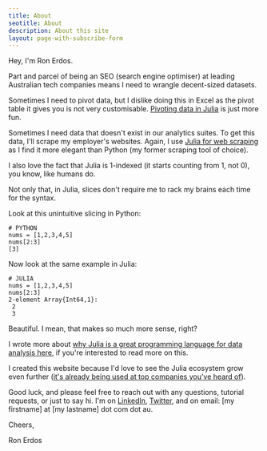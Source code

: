 ```yaml
---
title: About
seotitle: About
description: About this site
layout: page-with-subscribe-form
---
```


Hey, I'm Ron Erdos.

Part and parcel of being an SEO (search engine optimiser) at leading Australian tech companies means I need to wrangle decent-sized datasets.

Sometimes I need to pivot data, but I dislike doing this in Excel as the pivot table it gives you is not very customisable. [Pivoting data in Julia](../julia/dataframes/#how-to-use-pivot-tables-in-julia-dataframes) is just more fun.

Sometimes I need data that doesn't exist in our analytics suites. To get this data, I'll scrape my employer's websites. Again, I use [Julia for web scraping](../julia/scraping/) as I find it more elegant than Python (my former scraping tool of choice).

I also love the fact that Julia is 1-indexed (it starts counting from 1, not 0), you know, like humans do.

Not only that, in Julia, slices don't require me to rack my brains each time for the syntax.

Look at this unintuitive slicing in Python:

```
# PYTHON
nums = [1,2,3,4,5]
nums[2:3]
[3]
```

Now look at the same example in Julia:

```
# JULIA
nums = [1,2,3,4,5]
nums[2:3]
2-element Array{Int64,1}:
 2
 3
```

Beautiful. I mean, that makes so much more sense, right?

I wrote more about [why Julia is a great programming language for data analysis here](../julia/why/), if you're interested to read more on this.

I created this website because I'd love to see the Julia ecosystem grow even further ([it's already being used at top companies you've heard of](../julia/why/#who-uses-julia)).

Good luck, and please feel free to reach out with any questions, tutorial requests, or just to say hi. I'm on [LinkedIn](https://www.linkedin.com/in/ronerdos/), [Twitter](https://twitter.com/RonErdos), and on email: [my firstname] at [my lastname] dot com dot au.

Cheers,

Ron Erdos
